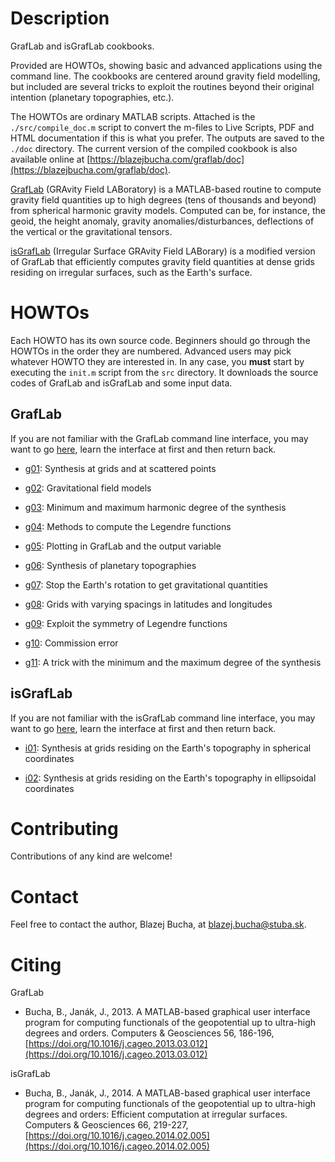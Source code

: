 # Description

GrafLab and isGrafLab cookbooks.


Provided are HOWTOs, showing basic and advanced applications using the command 
line. The cookbooks are centered around gravity field modelling, but included 
are several tricks to exploit the routines beyond their original intention 
(planetary topographies, etc.).


The HOWTOs are ordinary MATLAB scripts. Attached is the `./src/compile_doc.m` 
script to convert the m-files to Live Scripts, PDF and HTML documentation if 
this is what you prefer. The outputs are saved to the `./doc` directory. The 
current version of the compiled cookbook is also available online at 
[https://blazejbucha.com/graflab/doc](https://blazejbucha.com/graflab/doc).


[GrafLab](https://blazejbucha.com/#GrafLab) (GRAvity Field LABoratory) is 
a MATLAB-based routine to compute gravity field quantities up to high degrees 
(tens of thousands and beyond) from spherical harmonic gravity models. Computed 
can be, for instance, the geoid, the height anomaly, gravity 
anomalies/disturbances, deflections of the vertical or the gravitational 
tensors.


[isGrafLab](https://blazejbucha.com/#isGrafLab) (Irregular Surface GRAvity 
Field LABorary) is a modified version of GrafLab that efficiently computes 
gravity field quantities at dense grids residing on irregular surfaces, such as 
the Earth's surface.


# HOWTOs

Each HOWTO has its own source code. Beginners should go through the HOWTOs in 
the order they are numbered. Advanced users may pick whatever HOWTO they are 
interested in. In any case, you **must** start by executing the `init.m` script 
from the `src` directory. It downloads the source codes of GrafLab and 
isGrafLab and some input data.


## GrafLab

If you are not familiar with the GrafLab command line interface, you may want 
to go [here](doc/graflab.md), learn the interface at first and then return 
back.

* [g01](src/howto-g01.m): Synthesis at grids and at scattered points

* [g02](src/howto-g02.m): Gravitational field models

* [g03](src/howto-g03.m): Minimum and maximum harmonic degree of the 
  synthesis

* [g04](src/howto-g04.m): Methods to compute the Legendre functions

* [g05](src/howto-g05.m): Plotting in GrafLab and the output variable

* [g06](src/howto-g06.m): Synthesis of planetary topographies

* [g07](src/howto-g07.m): Stop the Earth's rotation to get gravitational 
  quantities

* [g08](src/howto-g08.m): Grids with varying spacings in latitudes and 
  longitudes

* [g09](src/howto-g09.m): Exploit the symmetry of Legendre functions

* [g10](src/howto-g10.m): Commission error

* [g11](src/howto-g11.m): A trick with the minimum and the maximum degree of 
  the synthesis



## isGrafLab

If you are not familiar with the isGrafLab command line interface, you may want 
to go [here](doc/isgraflab.md), learn the interface at first and then return 
back.

* [i01](src/howto-i01.m): Synthesis at grids residing on the Earth's topography 
  in spherical coordinates

* [i02](src/howto-i02.m): Synthesis at grids residing on the Earth's topography 
  in ellipsoidal coordinates




# Contributing

Contributions of any kind are welcome!






# Contact

Feel free to contact the author, Blazej Bucha, at blazej.bucha@stuba.sk.






# Citing

GrafLab

* Bucha, B., Janák, J., 2013. A MATLAB-based graphical user interface program 
  for computing functionals of the geopotential up to ultra-high degrees and 
  orders. Computers & Geosciences 56, 186-196, 
  [https://doi.org/10.1016/j.cageo.2013.03.012](https://doi.org/10.1016/j.cageo.2013.03.012)

isGrafLab

* Bucha, B., Janák, J., 2014. A MATLAB-based graphical user interface program 
  for computing functionals of the geopotential up to ultra-high degrees and 
  orders: Efficient computation at irregular surfaces. Computers & Geosciences 
  66, 219-227, 
  [https://doi.org/10.1016/j.cageo.2014.02.005](https://doi.org/10.1016/j.cageo.2014.02.005)
